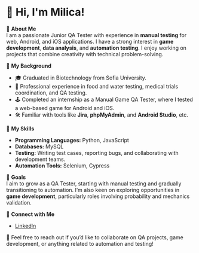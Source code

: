 # 👋 Hi, I'm Milica!  

🌟 **About Me**  
I am a passionate Junior QA Tester with experience in **manual testing** for web, Android, and iOS applications. I have a strong interest in **game development**, **data analysis**, and **automation testing**. I enjoy working on projects that combine creativity with technical problem-solving.    

💼 **My Background**  
- 🎓 Graduated in Biotechnology from Sofia University.  
- 🔬 Professional experience in food and water testing, medical trials coordination, and QA testing.  
- 🕹️ Completed an internship as a Manual Game QA Tester, where I tested a web-based game for Android and iOS.
- 🛠️ Familiar with tools like **Jira**, **phpMyAdmin**, and **Android Studio**, etc.

🚀 **My Skills**  
- **Programming Languages:** Python, JavaScript  
- **Databases:** MySQL 
- **Testing:** Writing test cases, reporting bugs, and collaborating with development teams.  
- **Automation Tools:** Selenium, Cypress  

🎯 **Goals**  
I aim to grow as a QA Tester, starting with manual testing and gradually transitioning to automation. I’m also keen on exploring opportunities in **game development**, particularly roles involving probability and mechanics validation.

🔗 **Connect with Me**  
- [LinkedIn](https://www.linkedin.com/in/milicastefanov/)  

💬 Feel free to reach out if you’d like to collaborate on QA projects, game development, or anything related to automation and testing!

